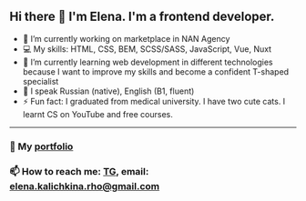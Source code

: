 ## Hi there 👋 I'm Elena. I'm a frontend developer.

- 🔭 I’m currently working on marketplace in NAN Agency
- 💻 My skills: HTML, CSS, BEM, SCSS/SASS, JavaScript, Vue, Nuxt
- 🌱 I’m currently learning web development in different technologies because I want to improve my skills and become a confident T-shaped specialist
- 👅 I speak Russian (native), English (B1, fluent)
- ⚡ Fun fact: I graduated from medical university. I have two cute cats. I learnt CS on YouTube and free courses.
  
---

### 📃 My [portfolio](https://maiev93.github.io/portfolio/) 
### 📫 How to reach me: [TG](https://t.me/Maiev "Telegram"), email: elena.kalichkina.rho@gmail.com
<!--
**Maiev93/Maiev93** is a ✨ _special_ ✨ repository because its `README.md` (this file) appears on your GitHub profile.

Here are some ideas to get you started:

- 🔭 I’m currently working on ...
- 🌱 I’m currently learning ...
- 👯 I’m looking to collaborate on ...
- 🤔 I’m looking for help with ...
- 💬 Ask me about ...
- 📫 How to reach me: ...
- 😄 Pronouns: ...
- ⚡ Fun fact: ...
-->

